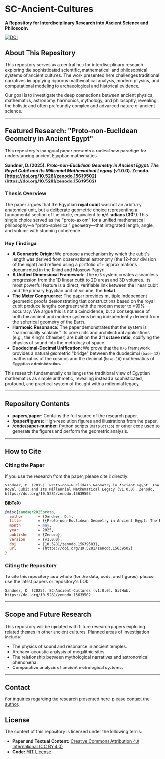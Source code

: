 # SC-Ancient-Cultures

**A Repository for Interdisciplinary Research into Ancient Science and Philosophy**

[![DOI](https://zenodo.org/badge/DOI/10.5281/zenodo.15639502.svg)](https://doi.org/10.5281/zenodo.15639502)

## About This Repository

This repository serves as a central hub for interdisciplinary research exploring the sophisticated scientific, mathematical, and philosophical systems of ancient cultures. The work presented here challenges traditional narratives by applying rigorous mathematical analysis, modern physics, and computational modeling to archaeological and historical evidence.

Our goal is to investigate the deep connections between ancient physics, mathematics, astronomy, harmonics, mythology, and philosophy, revealing the holistic and often profoundly complex and advanced nature of ancient science.

---

## Featured Research: "Proto-non-Euclidean Geometry in Ancient Egypt"

This repository's inaugural paper presents a radical new paradigm for understanding ancient Egyptian mathematics.

**Sandner, D. (2025). *Proto-non-Euclidean Geometry in Ancient Egypt: The Royal Cubit and Its Millennial Mathematical Legacy* (v1.0.0). Zenodo. [https://doi.org/10.5281/zenodo.15639502](https://doi.org/10.5281/zenodo.15639502)**

### Thesis Overview

The paper argues that the Egyptian **royal cubit** was not an arbitrary anatomical unit, but a deliberate geometric choice representing a fundamental section of the circle, equivalent to **`π/6` radians (30°)**. This single choice served as the "proto-axiom" for a unified mathematical philosophy—a "proto-spherical" geometry—that integrated length, angle, and volume with stunning coherence.

### Key Findings

*   **A Geometric Origin:** We propose a mechanism by which the cubit's length was derived from observational astronomy (the 12-hour division of the night) and refined using a portfolio of `π` approximations documented in the Rhind and Moscow Papyri.
*   **A Unified Dimensional Framework:** The `π/6` system creates a seamless progression from the 1D linear cubit to 2D areas and 3D volumes. Its most powerful feature is a direct, verifiable link between the linear cubit and the primary Egyptian unit of volume, the **hekat**.
*   **The Meter Congruence:** The paper provides multiple independent geometric proofs demonstrating that constructions based on the royal cubit produce lengths congruent with the modern meter to >99% accuracy. We argue this is not a coincidence, but a consequence of both the ancient and modern systems being independently derived from the spherical geometry of the Earth.
*   **Harmonic Resonance:** The paper demonstrates that the system is "harmonically scalable." Its core units and architectural applications (e.g., the King's Chamber) are built on the **2:1 octave ratio**, codifying the physics of sound into the metrology of space.
*   **Duodecimal-Decimal Unification:** We prove that the `π/6` framework provides a natural geometric "bridge" between the duodecimal (`base-12`) mathematics of the cosmos and the decimal (`base-10`) mathematics of Egyptian administration.

This research fundamentally challenges the traditional view of Egyptian mathematics as simple arithmetic, revealing instead a sophisticated, profound, and practical system of thought with a millennial legacy.

---

## Repository Contents

*   **papers/paper**: Contains the full source of the research paper.
*   **/paper/figures**: High-resolution figures and illustrations from the paper.
*   **/code/paper-number**: Python scripts (`matplotlib`) or other code used to generate the figures and perform the geometric analysis.

---

## How to Cite

### Citing the Paper

If you use the research from the paper, please cite it directly:

```
Sandner, D. (2025). Proto-non-Euclidean Geometry in Ancient Egypt: The Royal Cubit and Its Millennial Mathematical Legacy (v1.0.0). Zenodo. https://doi.org/10.5281/zenodo.15639503
```

**BibTeX:**
```bibtex
@misc{sandner2025proto,
  author       = {Sandner, D.},
  title        = {{Proto-non-Euclidean Geometry in Ancient Egypt: The Royal Cubit and Its Millennial Mathematical Legacy}},
  month        = may,
  year         = 2025,
  publisher    = {Zenodo},
  version      = {v1.0.0},
  doi          = {10.5281/zenodo.15639503},
  url          = {https://doi.org/10.5281/zenodo.15639502}
}
```

### Citing the Repository

To cite this repository as a whole (for the data, code, and figures), please use the latest papers or repository's DOI:

```
Sandner, D. (2025). SC-Ancient-Cultures (v1.0.0). GitHub. https://doi.org/10.5281/zenodo.15639502
```

---

## Scope and Future Research

This repository will be updated with future research papers exploring related themes in other ancient cultures. Planned areas of investigation include:

*   The physics of sound and resonance in ancient temples.
*   Archaeo-acoustic analysis of megalithic sites.
*   The relationship between mythological narratives and astronomical phenomena.
*   Comparative analysis of ancient metrological systems.

---

## Contact

For inquiries regarding the research presented here, please [contact the author](https://www.linkedin.com/in/danielsandner/).

## License

The content of this repository is licensed under the following terms:
*   **Paper and Textual Content:** [Creative Commons Attribution 4.0 International (CC BY 4.0)](https://creativecommons.org/licenses/by/4.0/)
*   **Code:** [MIT License](https://opensource.org/licenses/MIT)


